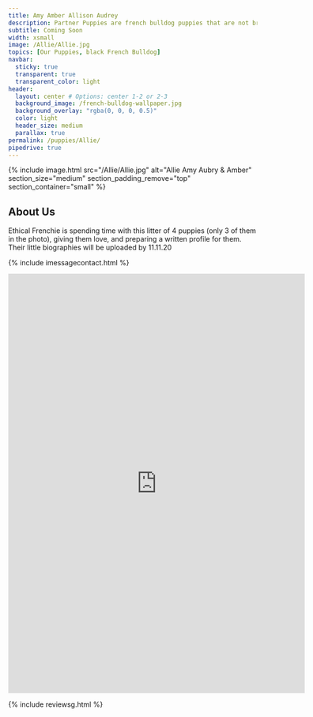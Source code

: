 ```yaml
---
title: Amy Amber Allison Audrey
description: Partner Puppies are french bulldog puppies that are not bred by us, but instead by a partner breeder. Partner Puppies are covered by Ethical Frenchie's Health Gaurantee, and are thoroughly investigated and inspected before being listed on our site.
subtitle: Coming Soon
width: xsmall
image: /Allie/Allie.jpg
topics: [Our Puppies, black French Bulldog]
navbar:
  sticky: true
  transparent: true
  transparent_color: light
header:
  layout: center # Options: center 1-2 or 2-3
  background_image: /french-bulldog-wallpaper.jpg
  background_overlay: "rgba(0, 0, 0, 0.5)"
  color: light
  header_size: medium
  parallax: true
permalink: /puppies/Allie/
pipedrive: true
---
```


{% include image.html 
	src="/Allie/Allie.jpg"
  alt="Allie Amy Aubry & Amber"
  section_size="medium"
  section_padding_remove="top"
  section_container="small"
%}
## About Us
Ethical Frenchie is spending time with this litter of 4 puppies (only 3 of them in the photo), giving them love, and preparing a written profile for them.
Their little biographies will be uploaded by 11.11.20

{% include imessagecontact.html %}

<iframe width="600" height="850" src="https://portal.ethicalfrenchie.com/forms/wtl/652b9ea9248e0ab4cb638e06c9e95542" frameborder="0" allowfullscreen></iframe>

{% include reviewsg.html %}
